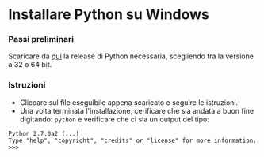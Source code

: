 # Installare Python su Windows

### Passi preliminari
Scaricare da [qui](https://www.python.org/downloads/windows/) la release di Python necessaria, scegliendo tra la versione a 32 o 64 bit.

### Istruzioni
- Cliccare sul file eseguibile appena scaricato e seguire le istruzioni.
- Una volta terminata l'installazione, cerificare che sia andata a buon fine digitando:
``` python ```
e verificare che ci sia un output del tipo:
```
Python 2.7.0a2 (...)  
Type "help", "copyright", "credits" or "license" for more information.
>>>
```